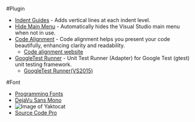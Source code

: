 #Plugin
* [Indent Guides](https://visualstudiogallery.msdn.microsoft.com/e792686d-542b-474a-8c55-630980e72c30) - Adds vertical lines at each indent level.
* [Hide Main Menu](https://visualstudiogallery.msdn.microsoft.com/bdbcffca-32a6-4034-8e89-c31b86ad4813) - Automatically hides the Visual Studio main menu when not in use.
* [Code Alignment](https://visualstudiogallery.msdn.microsoft.com/7179e851-a263-44b7-a177-1d31e33c84fd) - Code alignment helps you present your code beautifully, enhancing clarity and readability.
  * [Code alignment website](http://www.codealignment.com/)
* [GoogleTest Runner](https://visualstudiogallery.msdn.microsoft.com/9dd47c21-97a6-4369-b326-c562678066f0) - Unit Test Runner (Adapter) for Google Test (gtest) unit testing framework.
  * [GoogleTest Runner(VS2015)](https://visualstudiogallery.msdn.microsoft.com/cbd1a9b2-790b-4d49-905f-d128ca21d3fb)

#Font
* [Programming Fonts](http://hivelogic.com/articles/top-10-programming-fonts/)
* [DejaVu Sans Mono](http://dejavu-fonts.org/wiki/index.php?title=Main_Page)
* ![Image of Yaktocat](http://hivelogic.com/images/u/deja-vu-sans-mono.png)
* [Source Code Pro](http://adobe-fonts.github.io/source-code-pro/)
